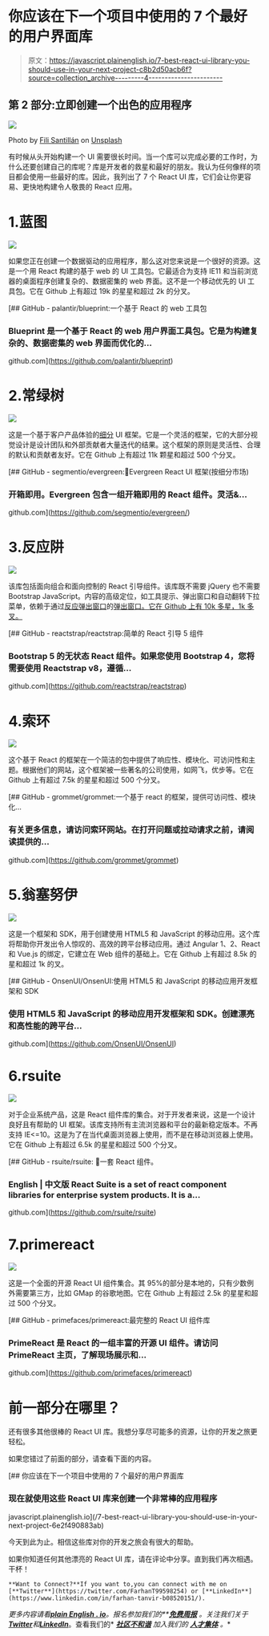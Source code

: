 # 你应该在下一个项目中使用的 7 个最好的用户界面库

> 原文：<https://javascript.plainenglish.io/7-best-react-ui-library-you-should-use-in-your-next-project-c8b2d50acb6f?source=collection_archive---------4----------------------->

## 第 2 部分:立即创建一个出色的应用程序

![](img/be088739416669f2365587bbaac4a53f.png)

Photo by [Fili Santillán](https://unsplash.com/es/@filisantillan?utm_source=medium&utm_medium=referral) on [Unsplash](https://unsplash.com?utm_source=medium&utm_medium=referral)

有时候从头开始构建一个 UI 需要很长时间。当一个库可以完成必要的工作时，为什么还要创建自己的库呢？库是开发者的救星和最好的朋友。我认为任何像样的项目都会使用一些最好的库。因此，我列出了 7 个 React UI 库，它们会让你更容易、更快地构建令人敬畏的 React 应用。

# 1.蓝图

![](img/014099ad5b9f5fb342ba8a74eda6d90b.png)

如果您正在创建一个数据驱动的应用程序，那么这对您来说是一个很好的资源。这是一个用 React 构建的基于 web 的 UI 工具包。它最适合为支持 IE11 和当前浏览器的桌面程序创建复杂的、数据密集的 web 界面。这不是一个移动优先的 UI 工具包。它在 Github 上有超过 19k 的星星和超过 2k 的分叉。

[](https://github.com/palantir/blueprint) [## GitHub - palantir/blueprint:一个基于 React 的 web 工具包

### Blueprint 是一个基于 React 的 web 用户界面工具包。它是为构建复杂的、数据密集的 web 界面而优化的…

github.com](https://github.com/palantir/blueprint) 

# 2.常绿树

![](img/1ca39558f343cbc3c5a87e471a9ff669.png)

这是一个基于客户产品体验的[细分](https://segment.com/) UI 框架。它是一个灵活的框架，它的大部分视觉设计是设计团队和外部贡献者大量迭代的结果。这个框架的原则是灵活性、合理的默认和贡献者友好。它在 Github 上有超过 11k 颗星和超过 500 个分叉。

[](https://github.com/segmentio/evergreen/) [## GitHub - segmentio/evergreen:🌲Evergreen React UI 框架(按细分市场)

### 开箱即用。Evergreen 包含一组开箱即用的 React 组件。灵活&…

github.com](https://github.com/segmentio/evergreen/) 

# 3.反应阱

![](img/2d459513f1e15cdaaacbe0232692d0e6.png)

该库包括面向组合和面向控制的 React 引导组件。该库既不需要 jQuery 也不需要 Bootstrap JavaScript。内容的高级定位，如工具提示、弹出窗口和自动翻转下拉菜单，依赖于通过[反应弹出窗口](https://github.com/popperjs/react-popper)的[弹出窗口。它在 Github 上有 10k 多星，1k 多叉。](https://popper.js.org/)

[](https://github.com/reactstrap/reactstrap) [## GitHub - reactstrap/reactstrap:简单的 React 引导 5 组件

### Bootstrap 5 的无状态 React 组件。如果您使用 Bootstrap 4，您将需要使用 Reactstrap v8，遵循…

github.com](https://github.com/reactstrap/reactstrap) 

# 4.索环

![](img/632fa7d0f9c150806cdaa3d6aa4f2ba6.png)

这个基于 React 的框架在一个简洁的包中提供了响应性、模块化、可访问性和主题。根据他们的网站，这个框架被一些著名的公司使用，如网飞，优步等。它在 Github 上有超过 7.5k 的星星和超过 500 个分叉。

[](https://github.com/grommet/grommet) [## GitHub - grommet/grommet:一个基于 react 的框架，提供可访问性、模块化…

### 有关更多信息，请访问索环网站。在打开问题或拉动请求之前，请阅读提供的…

github.com](https://github.com/grommet/grommet) 

# 5.翁塞努伊

![](img/ea3de42e982fd6c48d6b6ee73ec4b219.png)

这是一个框架和 SDK，用于创建使用 HTML5 和 JavaScript 的移动应用。这个库将帮助你开发出令人惊叹的、高效的跨平台移动应用。通过 Angular 1、2、React 和 Vue.js 的绑定，它建立在 Web 组件的基础上。它在 Github 上有超过 8.5k 的星和超过 1k 的叉。

[](https://github.com/OnsenUI/OnsenUI) [## GitHub - OnsenUI/OnsenUI:使用 HTML5 和 JavaScript 的移动应用开发框架和 SDK

### 使用 HTML5 和 JavaScript 的移动应用开发框架和 SDK。创建漂亮和高性能的跨平台…

github.com](https://github.com/OnsenUI/OnsenUI) 

# 6.rsuite

![](img/c056445c5dcc7a14e4d18044d941609a.png)

对于企业系统产品，这是 React 组件库的集合。对于开发者来说，这是一个设计良好且有帮助的 UI 框架。该库支持所有主流浏览器和平台的最新稳定版本。不再支持 IE<=10。这是为了在当代桌面浏览器上使用，而不是在移动浏览器上使用。它在 Github 上有超过 6.5k 的星星和超过 500 个分叉。

[](https://github.com/rsuite/rsuite) [## GitHub - rsuite/rsuite: 🧱一套 React 组件。

### English | 中文版 React Suite is a set of react component libraries for enterprise system products. It is a…

github.com](https://github.com/rsuite/rsuite) 

# 7.primereact

![](img/59e617dfbd75aaa25d44374c608df0b3.png)

这是一个全面的开源 React UI 组件集合。其 95%的部分是本地的，只有少数例外需要第三方，比如 GMap 的谷歌地图。它在 Github 上有超过 2.5k 的星星和超过 500 个分叉。

[](https://github.com/primefaces/primereact) [## GitHub - primefaces/primereact:最完整的 React UI 组件库

### PrimeReact 是 React 的一组丰富的开源 UI 组件。请访问 PrimeReact 主页，了解现场展示和…

github.com](https://github.com/primefaces/primereact) 

# 前一部分在哪里？

还有很多其他很棒的 React UI 库。我想分享尽可能多的资源，让你的开发之旅更轻松。

如果您错过了前面的部分，请查看下面的内容。

[](/7-best-react-ui-library-you-should-use-in-your-next-project-6e2f490883ab) [## 你应该在下一个项目中使用的 7 个最好的用户界面库

### 现在就使用这些 React UI 库来创建一个非常棒的应用程序

javascript.plainenglish.io](/7-best-react-ui-library-you-should-use-in-your-next-project-6e2f490883ab) 

今天到此为止。相信这些库对你的开发之旅会有很大的帮助。

如果你知道任何其他漂亮的 React UI 库，请在评论中分享。直到我们再次相遇。干杯！

```
**Want to Connect?**If you want to,you can connect with me on [**Twitter**](https://twitter.com/FarhanT99598254) or [**LinkedIn**](https://www.linkedin.com/in/farhan-tanvir-b08520151/).
```

*更多内容请看*[***plain English . io***](https://plainenglish.io/)*。报名参加我们的**[***免费周报***](http://newsletter.plainenglish.io/) *。关注我们关于*[***Twitter***](https://twitter.com/inPlainEngHQ)*和*[***LinkedIn***](https://www.linkedin.com/company/inplainenglish/)*。查看我们的* [***社区不和谐***](https://discord.gg/GtDtUAvyhW) *加入我们的* [***人才集体***](https://inplainenglish.pallet.com/talent/welcome) *。**